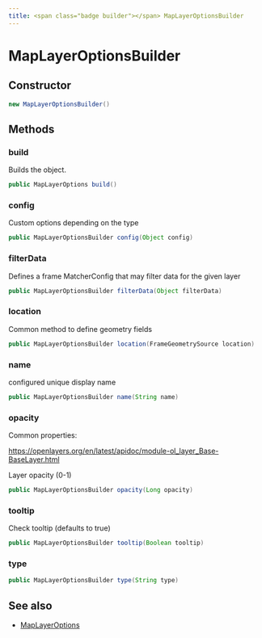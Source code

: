```yaml
---
title: <span class="badge builder"></span> MapLayerOptionsBuilder
---
```

# <span class="badge builder"></span> MapLayerOptionsBuilder

## Constructor

```java
new MapLayerOptionsBuilder()
```
## Methods

### <span class="badge object-method"></span> build

Builds the object.

```java
public MapLayerOptions build()
```

### <span class="badge object-method"></span> config

Custom options depending on the type

```java
public MapLayerOptionsBuilder config(Object config)
```

### <span class="badge object-method"></span> filterData

Defines a frame MatcherConfig that may filter data for the given layer

```java
public MapLayerOptionsBuilder filterData(Object filterData)
```

### <span class="badge object-method"></span> location

Common method to define geometry fields

```java
public MapLayerOptionsBuilder location(FrameGeometrySource location)
```

### <span class="badge object-method"></span> name

configured unique display name

```java
public MapLayerOptionsBuilder name(String name)
```

### <span class="badge object-method"></span> opacity

Common properties:

https://openlayers.org/en/latest/apidoc/module-ol_layer_Base-BaseLayer.html

Layer opacity (0-1)

```java
public MapLayerOptionsBuilder opacity(Long opacity)
```

### <span class="badge object-method"></span> tooltip

Check tooltip (defaults to true)

```java
public MapLayerOptionsBuilder tooltip(Boolean tooltip)
```

### <span class="badge object-method"></span> type

```java
public MapLayerOptionsBuilder type(String type)
```

## See also

 * <span class="badge object-type-class"></span> [MapLayerOptions](./object-MapLayerOptions.md)
